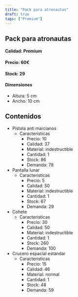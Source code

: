 ```yaml
---
title: "Pack para atronautas"
draft: true
tags: ["Premium"]
---
```

## Pack para atronautas
#### Calidad: Premium
#### Precio: 60€
#### Stock: 29
#### Dimensiones
- Altura: 5 cm 
- Ancho: 10 cm
## Contenidos
- Pistola anti marcianos
    - Caracteristicas
        - Precio: 10
        - Calidad: 37
        - Material: indestructible
        - Cantidad: 1
        - Stock: 86
        - Demanda: 78
- Pantalla lunar
    - Caracteristicas
        - Precio: 5
        - Calidad: 50
        - Material: indestructible
        - Cantidad: 1
        - Stock: 67
        - Demanda: 29
- Cohete
    - Caracteristicas
        - Precio: 30
        - Calidad: 50
        - Material: indestructible
        - Cantidad: 1
        - Stock: 260
        - Demanda: 100
- Crucero espacial estándar
    - Caracteristicas
        - Precio: 15
        - Calidad: 46
        - Material: normal
        - Cantidad: 1
        - Stock: 48
        - Demanda: 59
